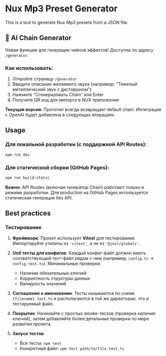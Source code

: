 # Nux Mp3 Preset Generator

This is a tool to generate Nux Mp3 presets from a JSON file.

## 🎸 AI Chain Generator

Новая функция для генерации чейнов эффектов! Доступна по адресу `/generator`.

### Как использовать:

1. Откройте страницу `/generator`
2. Введите описание желаемого звука (например: "Тяжелый металлический звук с дисторшном")
3. Нажмите "Сгенерировать Chain" или Enter
4. Получите QR код для импорта в NUX приложение

**Текущая версия**: Прототип всегда возвращает default chain. Интеграция с OpenAI будет добавлена в следующих итерациях.

## Usage

### Для локальной разработки (с поддержкой API Routes):

```bash
npm run dev
```

### Для статической сборки (GitHub Pages):

```bash
npm run build:static
```

**Важно**: API Routes (включая генератор Chain) работают только в режиме разработки. Для production на GitHub Pages используется статическая генерация без API.

## Best practices

### Тестирование

1. **Фреймворк**: Проект использует **Vitest** для тестирования. Импортируйте утилиты из `'vitest'`, а не из `'@jest/globals'`.

2. **Unit тесты для конфигов**: Каждый конфиг-файл должен иметь соответствующий тест-файл рядом с ним (например, `config.ts` → `config.test.ts`). Минимальные проверки:
   - Наличие обязательных ключей
   - Корректность структуры данных
   - Валидность значений

3. **Соглашение о именовании**: Тесты называются по схеме `{filename}.test.ts` и располагаются в той же директории, что и тестируемый файл.

4. **Покрытие**: Начинайте с простых smoke-тестов (проверка наличия ключей), затем добавляйте более детальные проверки по мере развития проекта.

5. **Запуск тестов**:
   - Все тесты: `npm test`
   - Конкретный файл: `npm test path/to/file.test.ts`

